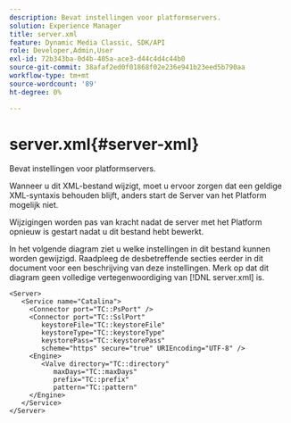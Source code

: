 ```yaml
---
description: Bevat instellingen voor platformservers.
solution: Experience Manager
title: server.xml
feature: Dynamic Media Classic, SDK/API
role: Developer,Admin,User
exl-id: 72b343ba-0d4b-405a-ace3-d44c4d4c44b0
source-git-commit: 38afaf2ed0f01868f02e236e941b23eed5b790aa
workflow-type: tm+mt
source-wordcount: '89'
ht-degree: 0%

---
```


# server.xml{#server-xml}

Bevat instellingen voor platformservers.

Wanneer u dit XML-bestand wijzigt, moet u ervoor zorgen dat een geldige XML-syntaxis behouden blijft, anders start de Server van het Platform mogelijk niet.

Wijzigingen worden pas van kracht nadat de server met het Platform opnieuw is gestart nadat u dit bestand hebt bewerkt.

In het volgende diagram ziet u welke instellingen in dit bestand kunnen worden gewijzigd. Raadpleeg de desbetreffende secties eerder in dit document voor een beschrijving van deze instellingen. Merk op dat dit diagram geen volledige vertegenwoordiging van [!DNL server.xml] is.

```
<Server>
   <Service name="Catalina">
     <Connector port="TC::PsPort" />
     <Connector port="TC::SslPort"
        keystoreFile="TC::keystoreFile"
        keystoreType="TC::keystoreType"
        keystorePass="TC::keystorePass" 
        scheme="https" secure="true" URIEncoding="UTF-8" />
     <Engine>
        <Valve directory="TC::directory" 
           maxDays="TC::maxDays" 
           prefix="TC::prefix" 
           pattern="TC::pattern" 
     </Engine>  
   </Service>
</Server>
```
